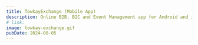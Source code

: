 ```yaml
---
title: TowkayExchange (Mobile App)
description: Online B2B, B2C and Event Management app for Android and iOS. (Coming Soon)
# link: 
image: towkay-exchange.gif
pubDate: 2024-08-05
---
```

